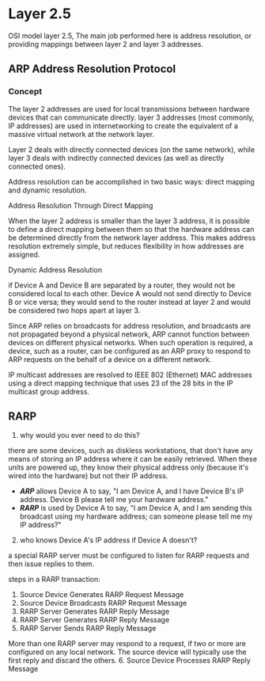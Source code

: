 # Layer 2.5

OSI model layer 2.5, The main job performed here is address resolution, or providing mappings between layer 2 and layer 3 addresses.

## ARP Address Resolution Protocol

### Concept

The layer 2 addresses are used for local transmissions between hardware devices that can communicate directly. layer 3 addresses (most commonly, IP addresses) are used in internetworking to create the equivalent of a massive virtual network at the network layer.

Layer 2 deals with directly connected devices (on the same network), while layer 3 deals with indirectly connected devices (as well as directly connected ones).

Address resolution can be accomplished in two basic ways: direct mapping and dynamic resolution.

Address Resolution Through Direct Mapping

When the layer 2 address is smaller than the layer 3 address, it is possible to define a direct mapping between them so that the hardware address can be determined directly from the network layer address. This makes address resolution extremely simple, but reduces flexibility in how addresses are assigned.

Dynamic Address Resolution

if Device A and Device B are separated by a router, they would not be considered local to each other. Device A would not send directly to Device B or vice versa; they would send to the router instead at layer 2 and would be considered two hops apart at layer 3.

Since ARP relies on broadcasts for address resolution, and broadcasts are not propagated beyond a physical network, ARP cannot function between devices on different physical networks. When such operation is required, a device, such as a router, can be configured as an ARP proxy to respond to ARP requests on the behalf of a device on a different network.

IP multicast addresses are resolved to IEEE 802 (Ethernet) MAC addresses using a direct mapping technique that uses 23 of the 28 bits in the IP multicast group address.

## RARP

1. why would you ever need to do this?

  there are some devices, such as diskless workstations, that don't have any means of storing an IP address where it can be easily retrieved. When these units are powered up, they know their physical address only (because it's wired into the hardware) but not their IP address.

  * ***ARP*** allows Device A to say, "I am Device A, and I have Device B's IP address. Device B please tell me your hardware address."
  * ***RARP*** is used by Device A to say, "I am Device A, and I am sending this broadcast using my hardware address; can someone please tell me my IP address?"

2. who knows Device A's IP address if Device A doesn't?

  a special RARP server must be configured to listen for RARP requests and then issue replies to them.

steps in a RARP transaction:
1. Source Device Generates RARP Request Message
2. Source Device Broadcasts RARP Request Message
3. RARP Server Generates RARP Reply Message
4. RARP Server Generates RARP Reply Message
5. RARP Server Sends RARP Reply Message

  More than one RARP server may respond to a request, if two or more are configured on any local network. The source device will typically use the first reply and discard the others.
6. Source Device Processes RARP Reply Message
